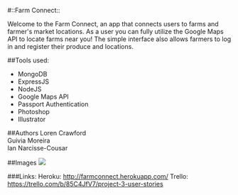 #::Farm Connect::

Welcome to the Farm Connect, an app that connects users to farms and farmer's market locations. As a user you can fully utilize the Google Maps API to locate farms near you! The simple interface also allows farmers to log in and register their produce and locations.


##Tools used:
* MongoDB
* ExpressJS
* NodeJS
* Google Maps API
* Passport Authentication
* Photoshop
* Illustrator


##Authors
Loren Crawford <br>
Guivia Moreira <br>
Ian Narcisse-Cousar

##Images
<img src="/../images/Wireframe.JPG">

###Links:
Heroku:     http://farmconnect.herokuapp.com/
Trello:      https://trello.com/b/85C4JfV7/project-3-user-stories



